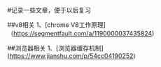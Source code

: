 #记录一些文章，便于以后复习

##v8相关
1、[chrome V8工作原理]（https://segmentfault.com/a/1190000037435824)

##浏览器相关
1、[浏览器缓存机制] (https://www.jianshu.com/p/54cc04190252)